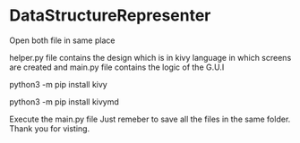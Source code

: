 
# DataStructureRepresenter
Open both file in same place 

helper.py file contains the design which is in kivy language in which screens are created 
and main.py file contains the logic of the G.U.I

python3 -m pip install kivy

python3 -m pip install kivymd

Execute the main.py file
Just remeber to save all the files in the same folder.
Thank you for visting.


